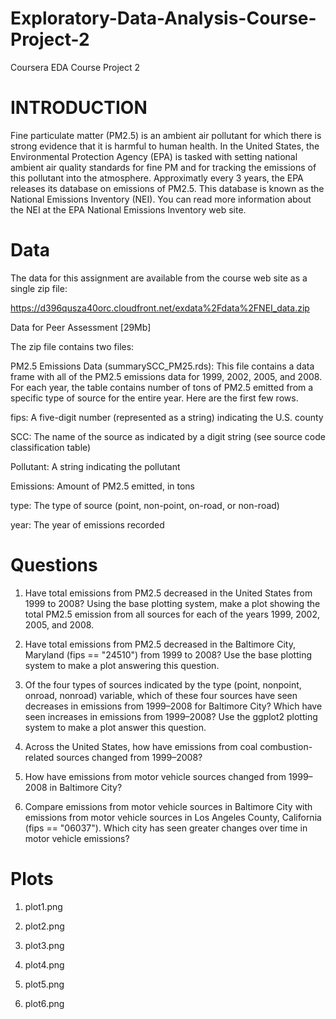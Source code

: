# Exploratory-Data-Analysis-Course-Project-2
Coursera EDA Course Project 2

# INTRODUCTION
Fine particulate matter (PM2.5) is an ambient air pollutant for which there is strong evidence that it is harmful to human health. In the United States, the Environmental Protection Agency (EPA) is tasked with setting national ambient air quality standards for fine PM and for tracking the emissions of this pollutant into the atmosphere. Approximatly every 3 years, the EPA releases its database on emissions of PM2.5. This database is known as the National Emissions Inventory (NEI). You can read more information about the NEI at the EPA National Emissions Inventory web site.

# Data
The data for this assignment are available from the course web site as a single zip file:

https://d396qusza40orc.cloudfront.net/exdata%2Fdata%2FNEI_data.zip 

Data for Peer Assessment [29Mb]

The zip file contains two files:

PM2.5 Emissions Data (summarySCC_PM25.rds): This file contains a data frame with all of the PM2.5 emissions data for 1999, 2002, 2005, and 2008. For each year, the table contains number of tons of PM2.5 emitted from a specific type of source for the entire year. Here are the first few rows.

  fips: A five-digit number (represented as a string) indicating the U.S. county

  SCC: The name of the source as indicated by a digit string (see source code classification table)

  Pollutant: A string indicating the pollutant

  Emissions: Amount of PM2.5 emitted, in tons

  type: The type of source (point, non-point, on-road, or non-road)

  year: The year of emissions recorded
  
# Questions

  1. Have total emissions from PM2.5 decreased in the United States from 1999 to 2008? Using the base plotting system, make a plot      showing the total PM2.5 emission from all sources for each of the years 1999, 2002, 2005, and 2008.

  2. Have total emissions from PM2.5 decreased in the Baltimore City, Maryland (fips == "24510") from 1999 to 2008? Use the base plotting system to make a plot answering this question.
  
  3. Of the four types of sources indicated by the type (point, nonpoint, onroad, nonroad) variable, which of these four sources have seen decreases in emissions from 1999–2008 for Baltimore City? Which have seen increases in emissions from 1999–2008? Use the ggplot2 plotting system to make a plot answer this question.
  
  4. Across the United States, how have emissions from coal combustion-related sources changed from 1999–2008?
  
  5. How have emissions from motor vehicle sources changed from 1999–2008 in Baltimore City?
  
  6. Compare emissions from motor vehicle sources in Baltimore City with emissions from motor vehicle sources in Los Angeles County, California (fips == "06037"). Which city has seen greater changes over time in motor vehicle emissions?
  
# Plots

  1. plot1.png
  
  2. plot2.png
  
  3. plot3.png
  
  4. plot4.png
  
  5. plot5.png
  
  6. plot6.png
